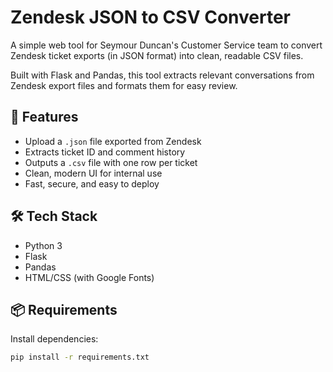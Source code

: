 # Zendesk JSON to CSV Converter

A simple web tool for Seymour Duncan's Customer Service team to convert Zendesk ticket exports (in JSON format) into clean, readable CSV files.

Built with Flask and Pandas, this tool extracts relevant conversations from Zendesk export files and formats them for easy review.

## 🚀 Features

- Upload a `.json` file exported from Zendesk
- Extracts ticket ID and comment history
- Outputs a `.csv` file with one row per ticket
- Clean, modern UI for internal use
- Fast, secure, and easy to deploy

## 🛠 Tech Stack

- Python 3
- Flask
- Pandas
- HTML/CSS (with Google Fonts)

## 📦 Requirements

Install dependencies:
```bash
pip install -r requirements.txt
